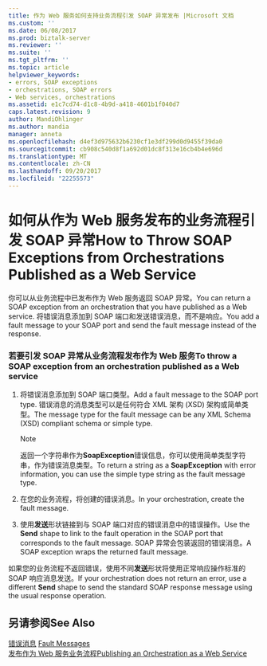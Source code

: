 ```yaml
---
title: 作为 Web 服务如何支持业务流程引发 SOAP 异常发布 |Microsoft 文档
ms.custom: ''
ms.date: 06/08/2017
ms.prod: biztalk-server
ms.reviewer: ''
ms.suite: ''
ms.tgt_pltfrm: ''
ms.topic: article
helpviewer_keywords:
- errors, SOAP exceptions
- orchestrations, SOAP errors
- Web services, orchestrations
ms.assetid: e1c7cd74-d1c8-4b9d-a418-4601b1f040d7
caps.latest.revision: 9
author: MandiOhlinger
ms.author: mandia
manager: anneta
ms.openlocfilehash: d4ef3d975632b6230cf1e3df299d0d9455f39da0
ms.sourcegitcommit: cb908c540d8f1a692d01dc8f313e16cb4b4e696d
ms.translationtype: MT
ms.contentlocale: zh-CN
ms.lasthandoff: 09/20/2017
ms.locfileid: "22255573"
---
```

# <a name="how-to-throw-soap-exceptions-from-orchestrations-published-as-a-web-service"></a><span data-ttu-id="3638a-102">如何从作为 Web 服务发布的业务流程引发 SOAP 异常</span><span class="sxs-lookup"><span data-stu-id="3638a-102">How to Throw SOAP Exceptions from Orchestrations Published as a Web Service</span></span>
<span data-ttu-id="3638a-103">你可以从业务流程中已发布作为 Web 服务返回 SOAP 异常。</span><span class="sxs-lookup"><span data-stu-id="3638a-103">You can return a SOAP exception from an orchestration that you have published as a Web service.</span></span> <span data-ttu-id="3638a-104">将错误消息添加到 SOAP 端口和发送错误消息，而不是响应。</span><span class="sxs-lookup"><span data-stu-id="3638a-104">You add a fault message to your SOAP port and send the fault message instead of the response.</span></span>  
  
### <a name="to-throw-a-soap-exception-from-an-orchestration-published-as-a-web-service"></a><span data-ttu-id="3638a-105">若要引发 SOAP 异常从业务流程发布作为 Web 服务</span><span class="sxs-lookup"><span data-stu-id="3638a-105">To throw a SOAP exception from an orchestration published as a Web service</span></span>  
  
1.  <span data-ttu-id="3638a-106">将错误消息添加到 SOAP 端口类型。</span><span class="sxs-lookup"><span data-stu-id="3638a-106">Add a fault message to the SOAP port type.</span></span> <span data-ttu-id="3638a-107">错误消息的消息类型可以是任何符合 XML 架构 (XSD) 架构或简单类型。</span><span class="sxs-lookup"><span data-stu-id="3638a-107">The message type for the fault message can be any XML Schema (XSD) compliant schema or simple type.</span></span>  
  
    > [!NOTE]
    >  <span data-ttu-id="3638a-108">返回一个字符串作为**SoapException**错误信息，你可以使用简单类型字符串，作为错误消息类型。</span><span class="sxs-lookup"><span data-stu-id="3638a-108">To return a string as a **SoapException** with error information, you can use the simple type string as the fault message type.</span></span>  
  
2.  <span data-ttu-id="3638a-109">在您的业务流程，将创建的错误消息。</span><span class="sxs-lookup"><span data-stu-id="3638a-109">In your orchestration, create the fault message.</span></span>  
  
3.  <span data-ttu-id="3638a-110">使用**发送**形状链接到与 SOAP 端口对应的错误消息中的错误操作。</span><span class="sxs-lookup"><span data-stu-id="3638a-110">Use the **Send** shape to link to the fault operation in the SOAP port that corresponds to the fault message.</span></span> <span data-ttu-id="3638a-111">SOAP 异常会包装返回的错误消息。</span><span class="sxs-lookup"><span data-stu-id="3638a-111">A SOAP exception wraps the returned fault message.</span></span>  
  
 <span data-ttu-id="3638a-112">如果您的业务流程不返回错误，使用不同**发送**形状将使用正常响应操作标准的 SOAP 响应消息发送。</span><span class="sxs-lookup"><span data-stu-id="3638a-112">If your orchestration does not return an error, use a different **Send** shape to send the standard SOAP response message using the usual response operation.</span></span>  
  
## <a name="see-also"></a><span data-ttu-id="3638a-113">另请参阅</span><span class="sxs-lookup"><span data-stu-id="3638a-113">See Also</span></span>  
 <span data-ttu-id="3638a-114">[错误消息](../core/fault-messages.md) </span><span class="sxs-lookup"><span data-stu-id="3638a-114">[Fault Messages](../core/fault-messages.md) </span></span>  
 [<span data-ttu-id="3638a-115">发布作为 Web 服务业务流程</span><span class="sxs-lookup"><span data-stu-id="3638a-115">Publishing an Orchestration as a Web Service</span></span>](../core/publishing-an-orchestration-as-a-web-service.md)